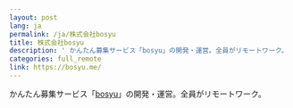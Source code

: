 ```yaml
---
layout: post
lang: ja
permalink: /ja/株式会社bosyu
title: 株式会社bosyu
description: ' かんたん募集サービス「bosyu」の開発・運営。全員がリモートワーク。 '
categories: full_remote
link: https://bosyu.me/
---
```


<p>かんたん募集サービス「<a href="https://bosyu.me/">bosyu</a>」の開発・運営。全員がリモートワーク。</p>
